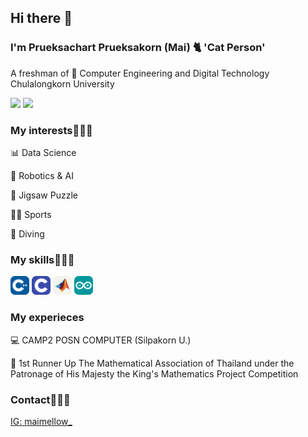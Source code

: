 ## Hi there 👋

### I'm Prueksachart Prueksakorn (Mai) 🐈 'Cat Person'
A freshman of 🥐 Computer Engineering and Digital Technology Chulalongkorn University 

<img src="https://instagram.fbkk5-5.fna.fbcdn.net/v/t51.29350-15/453616997_1043868163923664_2037460107782238557_n.jpg?stp=dst-jpg_e35_p1080x1080&_nc_ht=instagram.fbkk5-5.fna.fbcdn.net&_nc_cat=104&_nc_ohc=45Y65EIViYUQ7kNvgFBJjGW&edm=ANTKIIoBAAAA&ccb=7-5&oh=00_AYCPon1iWDPUnrqAXzuVA4VW_ZRpa_FeW8Rg7pzQK_tmvA&oe=66CE1D3F&_nc_sid=d885a2" width=200 /> <img src="https://instagram.fbkk5-6.fna.fbcdn.net/v/t51.29350-15/453515295_1642966266487981_3478820286086251032_n.jpg?stp=dst-jpg_e35_p1080x1080&efg=eyJ2ZW5jb2RlX3RhZyI6ImltYWdlX3VybGdlbi4xNDQweDE3OTkuc2RyLmYyOTM1MC5kZWZhdWx0X2ltYWdlIn0&_nc_ht=instagram.fbkk5-6.fna.fbcdn.net&_nc_cat=101&_nc_ohc=aQc0D1VwQ6kQ7kNvgFomOsJ&edm=ANTKIIoBAAAA&ccb=7-5&oh=00_AYB0T36R7OHxDN-8TOUPPiIyIOQANAcVxrktV4vk-OD-Dg&oe=66CDF687&_nc_sid=d885a2" width=200 />

### My interests🧚🏻‍♀️ 
📊 Data Science

🤖 Robotics & AI

🧩 Jigsaw Puzzle

🤸🏻 Sports

🤿 Diving

### My skills🧚🏻‍♀️ 
<img src="https://raw.githubusercontent.com/tandpfun/skill-icons/65dea6c4eaca7da319e552c09f4cf5a9a8dab2c8/icons/CPP.svg" width=30 /> <img src="https://raw.githubusercontent.com/tandpfun/skill-icons/65dea6c4eaca7da319e552c09f4cf5a9a8dab2c8/icons/C.svg" width=30 /> 
<img src="https://raw.githubusercontent.com/tandpfun/skill-icons/65dea6c4eaca7da319e552c09f4cf5a9a8dab2c8/icons/Matlab-Light.svg" width=30 /> <img src="https://raw.githubusercontent.com/tandpfun/skill-icons/65dea6c4eaca7da319e552c09f4cf5a9a8dab2c8/icons/Arduino.svg" width=30 /> 

### My experieces
💻 CAMP2 POSN COMPUTER (Silpakorn U.)

🧮 1st Runner Up The Mathematical Association of Thailand under the Patronage of His Majesty the King's Mathematics Project Competition 

### Contact🧚🏻‍♀️
[IG: maimellow_](https://www.instagram.com/maimellow_)
